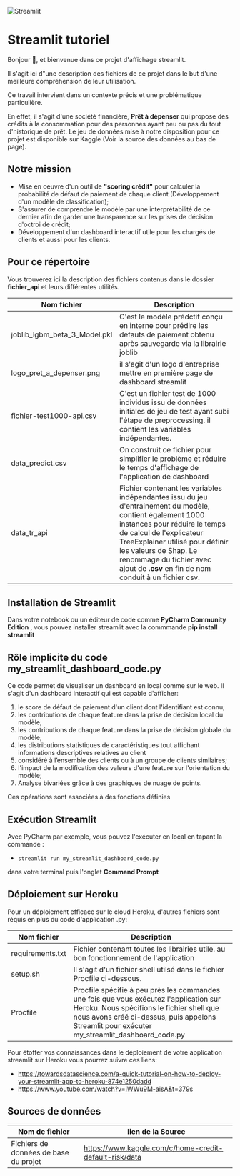 

![Streamlit](https://streamlit.io/images/brand/streamlit-logo-primary-colormark-lighttext.png)

# Streamlit tutoriel

Bonjour :wave:, et bienvenue dans ce projet d'affichage streamlit.

Il s'agit ici d"une description des fichiers de ce projet dans le but d'une meilleure compréhension 
de leur utilisation.

Ce travail intervient dans un contexte précis et une problématique particulière.

En effet, il s'agit d'une société financière, **Prêt à dépenser** qui propose des crédits à la consommation pour des
personnes ayant peu ou pas du tout d'historique de prêt. Le jeu de données mise à notre disposition pour ce projet est
disponible sur Kaggle (Voir la source des données au bas de page).

## Notre mission 

- Mise en oeuvre d'un outil de **"scoring crédit"** pour calculer la probabilité de défaut de paiement de chaque client
   (Développement d'un modèle de classification);
- S'assurer de comprendre le modèle par une interprétabilité de ce dernier afin de garder une 
  transparence sur les prises de décision d'octroi de crédit;
- Développement d'un dashboard interactif utile pour les chargés de clients et aussi pour les clients.


## Pour ce répertoire
Vous trouverez ici la description des fichiers contenus dans le dossier **fichier_api** et leurs différentes utilités.

| Nom fichier                     | Description                                                                                                                                                                                                                                                                                                           | 
|---------------------------------|-----------------------------------------------------------------------------------------------------------------------------------------------------------------------------------------------------------------------------------------------------------------------------------------------------------------------|
| joblib_lgbm_beta_3_Model.pkl    | C'est le modèle prédctif conçu en interne pour prédire les défauts de paiement obtenu après sauvegarde via la librairie joblib                                                                                                                                                                                        |
| logo_pret_a_depenser.png        | il s'agit d'un logo d'entreprise mettre en première page de dashboard streamlit                                                                                                                                                                                                                                       |
| fichier-test1000-api.csv        | C'est un fichier test de 1000 individus issu de données initiales de jeu de test ayant subi l'étape de preprocessing. il contient les variables indépendantes.                                                                                                                                                        |
| data_predict.csv                | On construit ce fichier pour simplifier le problème et réduire le temps d'affichage de l'application de dashboard                                                                                                                                                                                                     |
| data_tr_api                     | Fichier contenant les variables indépendantes issu du jeu d'entrainement du modèle, contient également 1000 instances pour réduire le temps de calcul de l'explicateur TreeExplainer utilisé pour définir les valeurs de Shap. Le renommage du fichier avec ajout de **.csv** en fin de nom conduit à un fichier csv. |

## Installation de Streamlit
Dans votre notebook ou un éditeur de code comme **PyCharm Community Edition** , vous pouvez installer streamlit avec la commmande **pip install streamlit**
 

## Rôle implicite du code my_streamlit_dashboard_code.py
Ce code permet de visualiser un dashboard en local comme sur le web. Il s'agit d'un dashboard interactif qui est capable 
d'afficher:

1. le score de défaut de paiement d'un client dont l'identifiant est connu;
2. les contributions de chaque feature dans la prise de décision local du modèle;
3. les contributions de chaque feature dans la prise de décision globale du modèle;
4. les distributions statistiques de caractéristiques  tout affichant informations descriptives relatives au client 
5. considéré à l’ensemble des clients ou à un groupe de clients similaires;
6. l'impact de la modification des valeurs d'une feature sur l'orientation du modèle;
7. Analyse bivariées grâce à des graphiques de nuage de points.

Ces opérations sont associées à des fonctions définies

## Exécution Streamlit

Avec PyCharm par exemple, vous pouvez l'exécuter en local en tapant la commande : 
- ```code
  streamlit run my_streamlit_dashboard_code.py
  ```
dans votre terminal puis l'onglet  **Command Prompt**


## Déploiement sur Heroku
Pour un déploiement efficace sur le cloud Heroku, d'autres fichiers sont réquis en plus du code d'application .py:

| Nom fichier      | Description                                                                                                                                                                                                                          |
|------------------|--------------------------------------------------------------------------------------------------------------------------------------------------------------------------------------------------------------------------------------|
| requirements.txt | Fichier contenant toutes les librairies utile. au bon fonctionnement de l'application                                                                                                                                                |
| setup.sh         | Il s'agit d'un fichier shell utilsé dans le fichier Procfile ci-dessous.                                                                                                                                                             |
| Procfile         | Procfile spécifie à peu près les commandes une fois que vous exécutez l'application sur Heroku. Nous spécifions le fichier shell que nous avons créé ci-dessus, puis appelons Streamlit pour exécuter my_streamlit_dashboard_code.py |

Pour étoffer vos connaissances dans le déploiement de votre application streamlit sur Heroku vous pourrez suivre ces
liens:

- https://towardsdatascience.com/a-quick-tutorial-on-how-to-deploy-your-streamlit-app-to-heroku-874e1250dadd
- https://www.youtube.com/watch?v=IWWu9M-aisA&t=379s


## Sources de données

| Nom de fichier                        | lien de la Source                                       |
|---------------------------------------|---------------------------------------------------------|
| Fichiers de données de base du projet | https://www.kaggle.com/c/home-credit-default-risk/data  |


